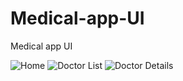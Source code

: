 # Medical-app-UI
Medical app UI

<img src="https://user-images.githubusercontent.com/102957620/161562952-506f7f53-a1fb-4cf7-840e-914a604441b7.png" alt="Home" title="Home">
<img src="https://user-images.githubusercontent.com/102957620/161562963-cb0c5c97-bb3a-4588-bc2f-b70f25589b30.png" alt="Doctor List" title="Doctor List">
<img src="https://user-images.githubusercontent.com/102957620/161562975-b029ecf9-3065-4f5a-a6ed-410543de5298.png" alt="Doctor Details" title="Doctor Details">


